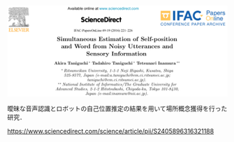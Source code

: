 ![論文](https://github.com/soraKING44/survey_paper/blob/images/spatial_concept/English/Simultaneous%20Estimation%20of%20Self-position%20and%20Word%20from%20Noisy%20Utterances%20and%20Sensory%20Information.png)

曖昧な音声認識とロボットの自己位置推定の結果を用いて場所概念獲得を行った研究．

https://www.sciencedirect.com/science/article/pii/S2405896316321188
